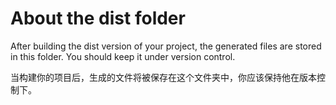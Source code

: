 # About the dist folder
After building the dist version of your project, the generated files are stored in this folder. You should keep it under version control.

当构建你的项目后，生成的文件将被保存在这个文件夹中，你应该保持他在版本控制下。

